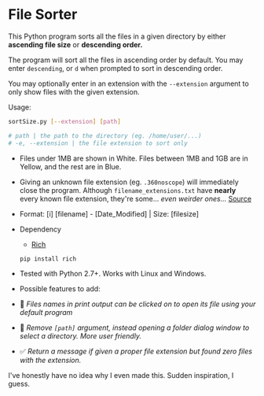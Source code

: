# File Sorter

This Python program sorts all the files in a given directory by either **ascending file size** or **descending order.**

The program will sort all the files in ascending order by default. You may enter `descending`, or `d` when prompted to sort in descending order.

You may optionally enter in an extension with the `--extension` argument to only show files with the given extension.

Usage:

```bash
sortSize.py [--extension] [path]

# path | the path to the directory (eg. /home/user/...)
# -e, --extension | the file extension to sort only
```

- Files under 1MB are shown in White. Files between 1MB and 1GB are in Yellow, and the rest are in Blue.

- Giving an unknown file extension (eg. `.360noscope`) will immediately close the program. Although `filename_extensions.txt` have **nearly** every known file extension, they're some... *even weirder ones...* [Source](https://gist.github.com/securifera/e7eed730cbe1ce43d0c29d7cd2d582f4)

- Format: [i] [filename] - [Date_Modified] | Size: [filesize]

- Dependency

  - [Rich](https://github.com/Textualize/rich)

  ```bash
  pip install rich
  ```

- Tested with Python 2.7+. Works with Linux and Windows.

- Possible features to add:

- :black_square_button: *Files names in print output can be clicked on to open its file using your default program*
- :black_square_button: *Remove `[path]` argument, instead opening a folder dialog window to select a directory. More user friendly.*
- :white_check_mark: *Return a message if given a proper file extension but found zero files with the extension.*

I've honestly have no idea why I even made this. Sudden inspiration, I guess.